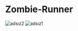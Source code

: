# Zombie-Runner


![adsız2](https://github.com/agahkaramustafa/Zombie-Runner/assets/96539896/055172e9-1dda-4be1-aabe-0c21088cac07)
![adsız1](https://github.com/agahkaramustafa/Zombie-Runner/assets/96539896/5fcf1101-056e-43a4-b72b-783e4e3e14af)
